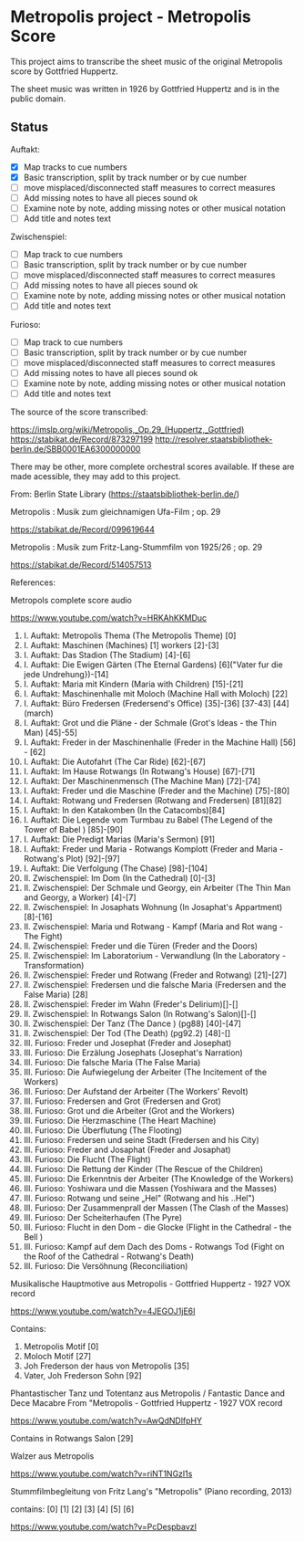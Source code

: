 # Metropolis project - Metropolis Score

This project aims to transcribe the sheet music of the original Metropolis score by Gottfried Huppertz.

The sheet music was written in 1926 by Gottfried Huppertz and is in the public domain.

## Status

Auftakt:
 - [x] Map tracks to cue numbers
 - [x] Basic transcription, split by track number or by cue number
 - [ ] move misplaced/disconnected staff measures to correct measures
 - [ ] Add missing notes to have all pieces sound ok
 - [ ] Examine note by note, adding missing notes or other musical notation
 - [ ] Add title and notes text

Zwischenspiel:
 - [ ] Map track to cue numbers
 - [ ] Basic transcription, split by track number or by cue number
 - [ ] move misplaced/disconnected staff measures to correct measures
 - [ ] Add missing notes to have all pieces sound ok
 - [ ] Examine note by note, adding missing notes or other musical notation
 - [ ] Add title and notes text

Furioso:
 - [ ] Map track to cue numbers
 - [ ] Basic transcription, split by track number or by cue number
 - [ ] move misplaced/disconnected staff measures to correct measures
 - [ ] Add missing notes to have all pieces sound ok
 - [ ] Examine note by note, adding missing notes or other musical notation
 - [ ] Add title and notes text

The source of the score transcribed:

https://imslp.org/wiki/Metropolis,_Op.29_(Huppertz,_Gottfried)
https://stabikat.de/Record/873297199
http://resolver.staatsbibliothek-berlin.de/SBB0001EA6300000000

There may be other, more complete orchestral scores available.  If these are made acessible, they may add to this project.

From: Berlin State Library (https://staatsbibliothek-berlin.de/)

Metropolis : Musik zum gleichnamigen Ufa-Film ; op. 29

https://stabikat.de/Record/099619644

Metropolis : Musik zum Fritz-Lang-Stummfilm von 1925/26 ; op. 29

https://stabikat.de/Record/514057513

References:

Metropols complete score audio

https://www.youtube.com/watch?v=HRKAhKKMDuc

 01.  I. Auftakt: Metropolis Thema (The Metropolis Theme) [0]
 02.  I. Auftakt: Maschinen (Machines) [1] workers [2]-[3]
 03.  I. Auftakt: Das Stadion (The Stadium) [4]-[6]
 04.  I. Auftakt: Die Ewigen Gärten (The Eternal Gardens) [6]("Vater fur die jede Undrehung})-[14]
 05.  I. Auftakt: Maria mit Kindern (Maria with Children) [15]-[21]
 06.  I. Auftakt: Maschinenhalle mit Moloch (Machine Hall with Moloch) [22]
 07.  I. Auftakt: Büro Fredersen (Fredersend's Office) [35]-[36] [37-43] [44] (march)
 08.  I. Auftakt: Grot und die Pläne - der Schmale (Grot's Ideas - the Thin Man) [45]-55]
 09.  I. Auftakt: Freder in der Maschinenhalle (Freder in the Machine Hall) [56] - [62]
 10.  I. Auftakt: Die Autofahrt (The Car Ride) [62]-[67]
 11.  I. Auftakt: Im Hause Rotwangs (In Rotwang's House) [67]-[71]
 12.  I. Auftakt: Der Maschinenmensch (The Machine Man) [72]-[74]
 13.  I. Auftakt: Freder und die Maschine (Freder and the Machine) [75]-[80]
 14.  I. Auftakt: Rotwang und Fredersen (Rotwang and Fredersen) [81][82]
 15.  I. Auftakt: In den Katakomben (In the Catacombs)[84]
 16.  I. Auftakt: Die Legende vom Turmbau zu Babel (The Legend of the Tower of Babel ) [85]-[90]
 17.  I. Auftakt: Die Predigt Marias (Maria's Sermon) [91]
 18.  I. Auftakt: Freder und Maria - Rotwangs Komplott (Freder and Maria - Rotwang's Plot) [92]-[97]
 19.  I. Auftakt: Die Verfolgung (The Chase) [98]-[104]
 20.  II. Zwischenspiel: Im Dom (In the Cathedral) [0]-[3]
 21.  II. Zwischenspiel: Der Schmale und Georgy, ein Arbeiter (The Thin Man and Georgy, a Worker) [4]-[7]
 22.  II. Zwischenspiel: In Josaphats Wohnung (In Josaphat's Appartment) [8]-[16]
 23.  II. Zwischenspiel: Maria und Rotwang - Kampf (Maria and Rot wang - The Fight)
 24.  II. Zwischenspiel: Freder und die Türen (Freder and the Doors)
 25.  II. Zwischenspiel: Im Laboratorium - Verwandlung (In the Laboratory - Transformation)
 26.  II. Zwischenspiel: Freder und Rotwang (Freder and Rotwang) [21]-[27]
 27.  II. Zwischenspiel: Fredersen und die falsche Maria (Fredersen and the False Maria) [28]
 28.  II. Zwischenspiel: Freder im Wahn (Freder's Delirium)[]-[]
 29.  II. Zwischenspiel: In Rotwangs Salon (In Rotwang's Salon)[]-[]
 30.  II. Zwischenspiel: Der Tanz (The Dance ) (pg88) [40]-[47]
 31.  II. Zwischenspiel: Der Tod (The Death) (pg92.2) [48]-[]
 32.  III. Furioso: Freder und Josephat (Freder and Josephat)
 33.  III. Furioso: Die Erzälung Josephats (Josephat's Narration)
 34.  III. Furioso: Die falsche Maria (The False Maria)
 35.  III. Furioso: Die Aufwiegelung der Arbeiter (The Incitement of the Workers)
 36.  III. Furioso: Der Aufstand der Arbeiter (The Workers' Revolt)
 37.  III. Furioso: Fredersen and Grot (Fredersen and Grot)
 38.  III. Furioso: Grot und die Arbeiter (Grot and the Workers)
 39.  III. Furioso: Die Herzmaschine (The Heart Machine)
 40.  III. Furioso: Die Überflutung (The Flooting)
 41.  III. Furioso: Fredersen und seine Stadt (Fredersen and his City)
 42.  III. Furioso: Freder and Josaphat (Freder and Josaphat)
 43.  III. Furioso: Die Flucht (The Flight)
 44.  III. Furioso: Die Rettung der Kinder (The Rescue of the Children)
 45.  III. Furioso: Die Erkenntnis der Arbeiter (The Knowledge of the Workers)
 46.  III. Furioso: Yoshiwara und die Massen (Yoshiwara and the Masses)
 47.  III. Furioso: Rotwang und seine „Hel" (Rotwang and his ..Hel")
 48.  III. Furioso: Der Zusammenprall der Massen (The Clash of the Masses)
 49.  III. Furioso: Der Scheiterhaufen (The Pyre)
 50.  III. Furioso: Flucht in den Dom - die Glocke (Flight in the Cathedral - the Bell )
 51.  III. Furioso: Kampf auf dem Dach des Doms - Rotwangs Tod (Fight on the Roof of the Cathedral - Rotwang's Death)
 52.  III. Furioso: Die Versöhnung (Reconciliation)

Musikalische Hauptmotive aus Metropolis - Gottfried Huppertz - 1927 VOX record

https://www.youtube.com/watch?v=4JEGOJ1jE6I

Contains:
 1. Metropolis Motif [0]
 2. Moloch Motif [27]
 3. Joh Frederson der haus von Metropolis [35]
 4. Vater, Joh Frederson Sohn [92]

Phantastischer Tanz und Totentanz aus Metropolis / Fantastic Dance and Dece Macabre From "Metropolis - Gottfried Huppertz - 1927 VOX record

https://www.youtube.com/watch?v=AwQdNDlfpHY

Contains in Rotwangs Salon [29]

Walzer aus Metropolis

https://www.youtube.com/watch?v=riNT1NGzl1s

Stummfilmbegleitung von Fritz Lang's "Metropolis" (Piano recording, 2013)

contains: [0] [1] [2] [3] [4] [5] [6]

https://www.youtube.com/watch?v=PcDespbavzI

